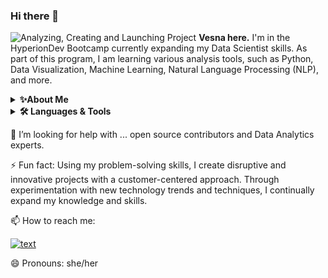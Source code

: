 ### Hi there 👋
![Analyzing, Creating and Launching Project](https://github.com/Brekalo/Brekalo/assets/38909114/35b8b5a2-fd6a-4f26-94b7-1f2cf046b1c3.png)
**Vesna here.** I'm in the HyperionDev Bootcamp currently expanding my Data Scientist skills. As part of this program, I am learning various analysis tools, such as Python, Data Visualization, Machine Learning, Natural Language Processing (NLP), and more.

<details>
    <summary><b>✨About Me</b></summary><br/>
    An experienced Senior Creative Graphic Designer with both technical and soft skills, I am currently transitioning into the data analytics field.
Due to my design background, I am able to understand development processes and workflow, enabling me to think like a designer as well as work efficiently as a Data Analyst.
</details>

<details>
    <summary><b>🛠️ Languages & Tools</b></summary><br/>
    <code><img width="8%" src="https://www.vectorlogo.zone/logos/python/python-ar21.svg"></code>
    <code><img width="8%" src="https://www.vectorlogo.zone/logos/w3_html5/w3_html5-ar21.svg"></code>
    <code><img width="8%" src="https://www.vectorlogo.zone/logos/w3_css/w3_css-ar21.svg"></code>
    <code><img width="8%" src="https://www.vectorlogo.zone/logos/javascript/javascript-ar21.svg"></code>
    <code><img width="8%" src="https://www.vectorlogo.zone/logos/reactjs/reactjs-ar21.svg"></code>
    <code><img width="8%" src="https://www.vectorlogo.zone/logos/git-scm/git-scm-ar21.svg"></code>
    <code><img width="8%" src="https://www.vectorlogo.zone/logos/github/github-ar21.svg"></code>
    <code><img width="8%" src="https://www.vectorlogo.zone/logos/adobe_illustrator/adobe_illustrator-ar21.svg"></code>
    <code><img width="3%" src="https://cdn.jsdelivr.net/gh/devicons/devicon/icons/photoshop/photoshop-line.svg"></code>
        
          
    <code><img width="8%" src="https://www.vectorlogo.zone/logos/sketchapp/sketchapp-ar21.svg"></code>
    <code><img width="8%" src="https://www.vectorlogo.zone/logos/canva/canva-ar21.svg"></code>
    <br>
    <p><a href="https://www.vectorlogo.zone/" style="font-style: italic; font-size: 30px;">Thank you Vector Logo Zone!</a></p>
</details>

🤔 I’m looking for help with ... open source contributors and Data Analytics experts.

⚡ Fun fact: Using my problem-solving skills, I create disruptive and innovative projects with a customer-centered approach.
Through experimentation with new technology trends and techniques, I continually expand my knowledge and skills.

📫 How to reach me:

[![text](https://img.shields.io/badge/LinkedIn-0077B5?style=for-the-badge&logo=linkedin&logoColor=white)](https://www.linkedin.com/in/vesna-marija-brekalo/)

😄 Pronouns: she/her

<!--
**Brekalo/Brekalo** is a ✨ _special_ ✨ repository because its `README.md` (this file) appears on your GitHub profile.

Here are some ideas to get you started:

- 🔭 I’m currently working on ...
- 🌱 I’m currently learning ...
- 👯 I’m looking to collaborate on ...
- 🤔 I’m looking for help with ...
- 💬 Ask me about ...
- 📫 How to reach me: ...
- 😄 Pronouns: ...
- ⚡ Fun fact: ...
-->
